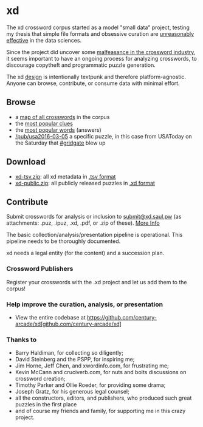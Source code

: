 # xd

The xd crossword corpus started as a model "small data" project, testing my thesis that simple file formats and obsessive curation are [unreasonably effective](https://en.wikipedia.org/wiki/The_Unreasonable_Effectiveness_of_Mathematics_in_the_Natural_Sciences) in the data sciences.

Since the project did uncover some [malfeasance in the crossword industry](https://www.slate.com/articles/life/gaming/2016/03/how_to_spot_a_plagiarized_crossword.html), it seems important to have an ongoing process for analyzing crosswords, to discourage copytheft and programmatic puzzle generation.

The xd [design](/doc) is intentionally textpunk and therefore platform-agnostic. Anyone can browse, contribute, or consume data with minimal effort.

## Browse

- a [map of all crosswords](/pub) in the corpus
- the [most popular clues](/pub/clue)
- the [most popular words](/pub/word) (answers)
- [/pub/usa2016-03-05](/pub/usa2016-03-05) a specific puzzle, in this case from USAToday on the Saturday that [#gridgate](https://twitter.com/search?q=%23gridgate) blew up

## Download

- [xd-tsv.zip](/pub/xd-tsv.zip[xd-tsv.zip): all xd metadata in [.tsv format](/doc/format#tsv)
- [xd-public.zip](/pub/xd-public.zip): all publicly released puzzles in [.xd format](/doc/format#xd)

## Contribute

Submit crosswords for analysis or inclusion to submit@xd.saul.pw (as attachments: .puz, .ipuz, .xd, .pdf, or .zip of these). [More Info](/submit)

The basic collection/analysis/presentation pipeline is operational.  This pipeline needs to be thoroughly documented.

xd needs a legal entity (for the content) and a succession plan.


### Crossword Publishers

Register your crosswords with the .xd project and let us add them to the corpus!


### Help improve the curation, analysis, or presentation

- View the entire codebase at https://github.com/century-arcade/xd[github.com/century-arcade/xd]

### Thanks to

* Barry Haldiman, for collecting so diligently;
* David Steinberg and the PSPP, for inspiring me;
* Jim Horne, Jeff Chen, and xwordinfo.com, for frustrating me;
* Kevin McCann and cruciverb.com, for nuts and bolts discussions on crossword creation;
* Timothy Parker and Ollie Roeder, for providing some drama;
* Joseph Gratz, for his generous legal counsel;
* all the constructors, editors, and publishers, who produced such great puzzles in the first place
* and of course my friends and family, for supporting me in this crazy project.

